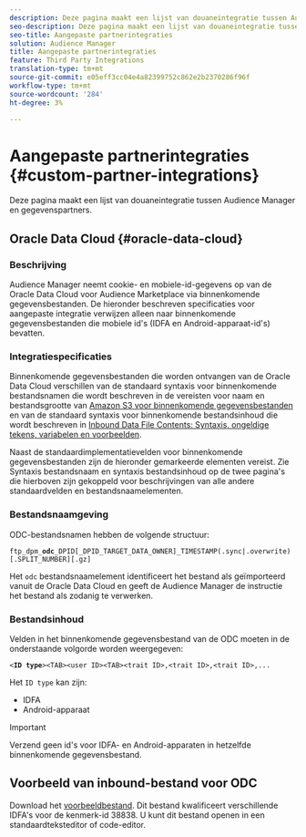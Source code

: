 ```yaml
---
description: Deze pagina maakt een lijst van douaneintegratie tussen Audience Manager en gegevenspartners.
seo-description: Deze pagina maakt een lijst van douaneintegratie tussen Audience Manager en gegevenspartners.
seo-title: Aangepaste partnerintegraties
solution: Audience Manager
title: Aangepaste partnerintegraties
feature: Third Party Integrations
translation-type: tm+mt
source-git-commit: e05eff3cc04e4a82399752c862e2b2370286f96f
workflow-type: tm+mt
source-wordcount: '284'
ht-degree: 3%

---
```



# Aangepaste partnerintegraties {#custom-partner-integrations}

Deze pagina maakt een lijst van douaneintegratie tussen Audience Manager en gegevenspartners.

## Oracle Data Cloud {#oracle-data-cloud}

### Beschrijving

Audience Manager neemt cookie- en mobiele-id-gegevens op van de Oracle Data Cloud voor Audience Marketplace via binnenkomende gegevensbestanden. De hieronder beschreven specificaties voor aangepaste integratie verwijzen alleen naar binnenkomende gegevensbestanden die mobiele id&#39;s (IDFA en Android-apparaat-id&#39;s) bevatten.

### Integratiespecificaties

Binnenkomende gegevensbestanden die worden ontvangen van de Oracle Data Cloud verschillen van de standaard syntaxis voor binnenkomende bestandsnamen die wordt beschreven in de vereisten voor naam en bestandsgrootte van [Amazon S3 voor binnenkomende gegevensbestanden](/help/using/integration/sending-audience-data/batch-data-transfer-explained/inbound-s3-filenames.md) en van de standaard syntaxis voor binnenkomende bestandsinhoud die wordt beschreven in [Inbound Data File Contents: Syntaxis, ongeldige tekens, variabelen en voorbeelden](/help/using/integration/sending-audience-data/batch-data-transfer-explained/inbound-file-contents.md).

Naast de standaardimplementatievelden voor binnenkomende gegevensbestanden zijn de hieronder gemarkeerde elementen vereist. Zie Syntaxis bestandsnaam en syntaxis bestandsinhoud op de twee pagina&#39;s die hierboven zijn gekoppeld voor beschrijvingen van alle andere standaardvelden en bestandsnaamelementen.

### Bestandsnaamgeving

ODC-bestandsnamen hebben de volgende structuur:

`ftp_dpm_`**`odc`**`_DPID[_DPID_TARGET_DATA_OWNER]_TIMESTAMP(.sync|.overwrite)[.SPLIT_NUMBER][.gz]`

Het `odc` bestandsnaamelement identificeert het bestand als geïmporteerd vanuit de Oracle Data Cloud en geeft de Audience Manager de instructie het bestand als zodanig te verwerken.

### Bestandsinhoud

Velden in het binnenkomende gegevensbestand van de ODC moeten in de onderstaande volgorde worden weergegeven:

`<`**`ID type`**`><TAB><user ID><TAB><trait ID>,<trait ID>,<trait ID>,...`

Het `ID type` kan zijn:

* IDFA
* Android-apparaat

>[!IMPORTANT]
>
>Verzend geen id&#39;s voor IDFA- en Android-apparaten in hetzelfde binnenkomende gegevensbestand.

## Voorbeeld van inbound-bestand voor ODC

Download het [voorbeeldbestand](/help/using/integration/assets/ftp_dpm_odc_12345_1556223815.sync). Dit bestand kwalificeert verschillende IDFA&#39;s voor de kenmerk-id 38838. U kunt dit bestand openen in een standaardteksteditor of code-editor.